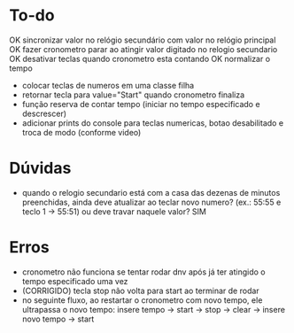 # To-do
OK sincronizar valor no relógio secundário com valor no relógio principal
OK fazer cronometro parar ao atingir valor digitado no relogio secundario
OK desativar teclas quando cronometro esta contando
OK normalizar o tempo
- colocar teclas de numeros em uma classe filha
- retornar tecla para value="Start" quando cronometro finaliza
- função reserva de contar tempo (iniciar no tempo especificado e descrescer)
- adicionar prints do console para teclas numericas, botao desabilitado e troca de modo (conforme video)

# Dúvidas
- quando o relogio secundario está com a casa das dezenas de minutos preenchidas, ainda deve atualizar ao teclar novo numero? (ex.: 55:55 e teclo 1 -> 55:51) ou deve travar naquele valor? SIM

# Erros
- cronometro não funciona se tentar rodar dnv após já ter atingido o tempo especificado uma vez
- (CORRIGIDO) tecla stop não volta para start ao terminar de rodar 
- no seguinte fluxo, ao restartar o cronometro com novo tempo, ele ultrapassa o novo tempo: insere tempo -> start -> stop -> clear -> insere novo tempo -> start 